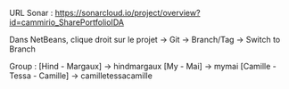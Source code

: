 URL Sonar : https://sonarcloud.io/project/overview?id=cammirio_SharePortfolioIDA

Dans NetBeans, clique droit sur le projet → Git → Branch/Tag → Switch to Branch

Group : 
[Hind - Margaux] → hindmargaux
[My - Mai] → mymai
[Camille - Tessa - Camille] → camilletessacamille